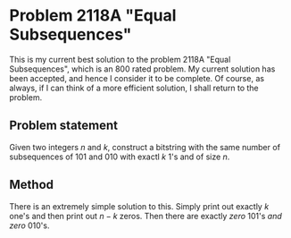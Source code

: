 # Problem 2118A "Equal Subsequences"
This is my current best solution to the problem 2118A "Equal Subsequences", which is an 800 rated problem. My current solution has been accepted, and hence I consider it to be complete. Of course, as always, if I can think of a more efficient solution, I shall return to the problem. 

## Problem statement
Given two integers $n$ and $k$, construct a bitstring with the same number of subsequences of $101$ and $010$ with exactl $k$ $1$'s and of size $n$.

## Method
There is an extremely simple solution to this. Simply print out exactly $k$ one's and then print out $n - k$ zeros. Then there are exactly *zero* $101$'s *and* *zero* $010$'s.
